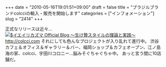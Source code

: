 +++
date = "2010-05-16T19:01:51+09:00"
draft = false
title = "ブラジルブランドcolcciの輸入・販売を開始します"
categories = ["インフォメーション"]
slug = "2414"
+++

正式なリリースは近々…
<a href="http://ieiri.net/wordpress/wp-content/uploads/ameblo/blog_import_4f7a39120ce5e.jpg"><img src="http://ieiri.net/wordpress/wp-content/uploads/ameblo/blog_import_4f7a391188762.jpg"  alt="$イエイリカズマ Official Blog ～生け贄スタイルの理論と実践～" border="0" /></a>
<a href="http://www.colcci.com" target="_blank">http://colcci.com</a>
それにしても色んなプロジェクトが入り乱れて進行中。
渋谷カフェ＆オフィス＆ギャラリー＆バー、福岡ショップ＆カフェオープン、江ノ島海の家、colcci、宇田川コロニー…脳みそぐちゃぐちゃ中。
あっと言う間に10店舗だ。
